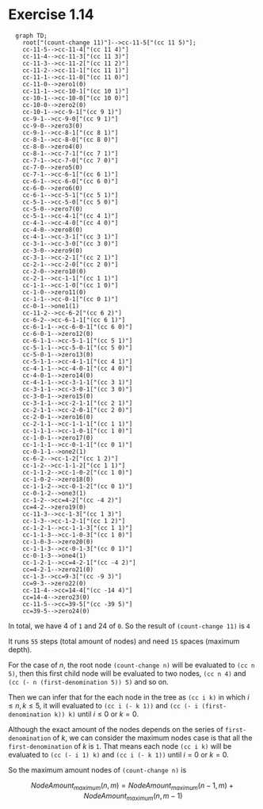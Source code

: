 # Exercise 1.14

```mermaid
  graph TD;
    root["(count-change 11)"]-->cc-11-5["(cc 11 5)"];
    cc-11-5-->cc-11-4["(cc 11 4)"]
    cc-11-4-->cc-11-3["(cc 11 3)"]
    cc-11-3-->cc-11-2["(cc 11 2)"]
    cc-11-2-->cc-11-1["(cc 11 1)"]
    cc-11-1-->cc-11-0["(cc 11 0)"]
    cc-11-0-->zero1(0)
    cc-11-1-->cc-10-1["(cc 10 1)"]
    cc-10-1-->cc-10-0["(cc 10 0)"]
    cc-10-0-->zero2(0)
    cc-10-1-->cc-9-1["(cc 9 1)"]
    cc-9-1-->cc-9-0["(cc 9 1)"]
    cc-9-0-->zero3(0)
    cc-9-1-->cc-8-1["(cc 8 1)"]
    cc-8-1-->cc-8-0["(cc 8 0)"]
    cc-8-0-->zero4(0)
    cc-8-1-->cc-7-1["(cc 7 1)"]
    cc-7-1-->cc-7-0["(cc 7 0)"]
    cc-7-0-->zero5(0)
    cc-7-1-->cc-6-1["(cc 6 1)"]
    cc-6-1-->cc-6-0["(cc 6 0)"]
    cc-6-0-->zero6(0)
    cc-6-1-->cc-5-1["(cc 5 1)"]
    cc-5-1-->cc-5-0["(cc 5 0)"]
    cc-5-0-->zero7(0)
    cc-5-1-->cc-4-1["(cc 4 1)"]
    cc-4-1-->cc-4-0["(cc 4 0)"]
    cc-4-0-->zero8(0)
    cc-4-1-->cc-3-1["(cc 3 1)"]
    cc-3-1-->cc-3-0["(cc 3 0)"]
    cc-3-0-->zero9(0)
    cc-3-1-->cc-2-1["(cc 2 1)"]
    cc-2-1-->cc-2-0["(cc 2 0)"]
    cc-2-0-->zero10(0)
    cc-2-1-->cc-1-1["(cc 1 1)"]
    cc-1-1-->cc-1-0["(cc 1 0)"]
    cc-1-0-->zero11(0)
    cc-1-1-->cc-0-1["(cc 0 1)"]
    cc-0-1-->one1(1)
    cc-11-2-->cc-6-2["(cc 6 2)"]
    cc-6-2-->cc-6-1-1["(cc 6 1)"]
    cc-6-1-1-->cc-6-0-1["(cc 6 0)"]
    cc-6-0-1-->zero12(0)
    cc-6-1-1-->cc-5-1-1["(cc 5 1)"]
    cc-5-1-1-->cc-5-0-1["(cc 5 0)"]
    cc-5-0-1-->zero13(0)
    cc-5-1-1-->cc-4-1-1["(cc 4 1)"]
    cc-4-1-1-->cc-4-0-1["(cc 4 0)"]
    cc-4-0-1-->zero14(0)
    cc-4-1-1-->cc-3-1-1["(cc 3 1)"]
    cc-3-1-1-->cc-3-0-1["(cc 3 0)"]
    cc-3-0-1-->zero15(0)
    cc-3-1-1-->cc-2-1-1["(cc 2 1)"]
    cc-2-1-1-->cc-2-0-1["(cc 2 0)"]
    cc-2-0-1-->zero16(0)
    cc-2-1-1-->cc-1-1-1["(cc 1 1)"]
    cc-1-1-1-->cc-1-0-1["(cc 1 0)"]
    cc-1-0-1-->zero17(0)
    cc-1-1-1-->cc-0-1-1["(cc 0 1)"]
    cc-0-1-1-->one2(1)
    cc-6-2-->cc-1-2["(cc 1 2)"]
    cc-1-2-->cc-1-1-2["(cc 1 1)"]
    cc-1-1-2-->cc-1-0-2["(cc 1 0)"]
    cc-1-0-2-->zero18(0)
    cc-1-1-2-->cc-0-1-2["(cc 0 1)"]
    cc-0-1-2-->one3(1)
    cc-1-2-->cc=4-2["(cc -4 2)"]
    cc=4-2-->zero19(0)
    cc-11-3-->cc-1-3["(cc 1 3)"]
    cc-1-3-->cc-1-2-1["(cc 1 2)"]
    cc-1-2-1-->cc-1-1-3["(cc 1 1)"]
    cc-1-1-3-->cc-1-0-3["(cc 1 0)"]
    cc-1-0-3-->zero20(0)
    cc-1-1-3-->cc-0-1-3["(cc 0 1)"]
    cc-0-1-3-->one4(1)
    cc-1-2-1-->cc=4-2-1["(cc -4 2)"]
    cc=4-2-1-->zero21(0)
    cc-1-3-->cc=9-3["(cc -9 3)"]
    cc=9-3-->zero22(0)
    cc-11-4-->cc=14-4["(cc -14 4)"]
    cc=14-4-->zero23(0)
    cc-11-5-->cc=39-5["(cc -39 5)"]
    cc=39-5-->zero24(0)
```

In total, we have 4 of `1` and 24 of `0`. So the result of `(count-change 11)` is `4`

It runs `55` steps (total amount of nodes) and need `15` spaces (maximum depth).

For the case of $n$, the root node `(count-change n)` will be evaluated to `(cc n 5)`, then this first child node will be evaluated to two nodes, `(cc n 4)` and `(cc (- n (first-denomination 5)) 5)` and so on.

Then we can infer that for the each node in the tree as `(cc i k)` in which $i\le n, k\le 5$, it will evaluated to `(cc i (- k 1))` and `(cc (- i (first-denomination k)) k)` until $i\le0$ or $k=0$.

Although the exact amount of the nodes depends on the series of `first-denomination` of $k$, we can consider the maximum nodes case is that all the `first-denomination` of $k$ is `1`. That means each node `(cc i k)` will be evaluated to `(cc (- i 1) k)` and `(cc i (- k 1))` until $i=0$ or $k=0$.

So the maximum amount nodes of `(count-change n)` is

$$
  NodeAmount_{maximum}(n, m) = NodeAmount_{maximum}(n-1, m) + NodeAmount_{maximum}(n, m-1)
$$
